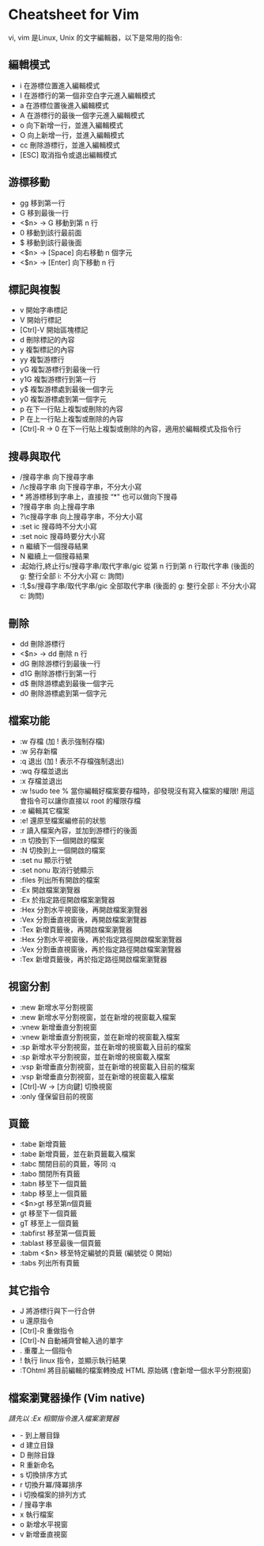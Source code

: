 # Cheatsheet for Vim
vi, vim 是Linux, Unix 的文字編輯器，以下是常用的指令:

## 編輯模式

- i                 在游標位置進入編輯模式
- I                 在游標行的第一個非空白字元進入編輯模式
- a                 在游標位置後進入編輯模式
- A                 在游標行的最後一個字元進入編輯模式
- o                 向下新增一行，並進入編輯模式
- O                 向上新增一行，並進入編輯模式
- cc                刪除游標行，並進入編輯模式
- [ESC]             取消指令或退出編輯模式


## 游標移動

- gg                移到第一行
- G                 移到最後一行
- <$n> → G          移動到第 n 行
- 0                 移動到該行最前面
- $                 移動到該行最後面
- <$n> → [Space]    向右移動 n 個字元
- <$n> → [Enter]    向下移動 n 行


## 標記與複製

- v                 開始字串標記
- V                 開始行標記
- [Ctrl]-V          開始區塊標記
- d                 刪除標記的內容
- y                 複製標記的內容
- yy                複製游標行
- yG                複製游標行到最後一行
- y1G               複製游標行到第一行
- y$                複製游標處到最後一個字元
- y0                複製游標處到第一個字元
- p                 在下一行貼上複製或刪除的內容
- P                 在上一行貼上複製或刪除的內容
- [Ctrl]-R → 0      在下一行貼上複製或刪除的內容，適用於編輯模式及指令行


## 搜尋與取代

- /搜尋字串         向下搜尋字串
- /\c搜尋字串       向下搜尋字串，不分大小寫
- \*                 將游標移到字串上，直接按 “*" 也可以做向下搜尋
- ?搜尋字串         向上搜尋字串
- ?\c搜尋字串       向上搜尋字串，不分大小寫
- :set ic           搜尋時不分大小寫
- :set noic         搜尋時要分大小寫
- n                 繼續下一個搜尋結果
- N                 繼續上一個搜尋結果
- :起始行,終止行s/搜尋字串/取代字串/gic   從第 n 行到第 n 行取代字串 (後面的 g: 整行全部 i: 不分大小寫 c: 詢問)
- :1,$s/搜尋字串/取代字串/gic 全部取代字串 (後面的 g: 整行全部 i: 不分大小寫 c: 詢問)


## 刪除

- dd                刪除游標行
- <$n> → dd         刪除 n 行
- dG                刪除游標行到最後一行
- d1G               刪除游標行到第一行
- d$                刪除游標處到最後一個字元
- d0                刪除游標處到第一個字元


## 檔案功能

- :w                存檔 (加 ! 表示強制存檔)
- :w <filename>     另存新檔
- :q                退出 (加 ! 表示不存檔強制退出)
- :wq               存檔並退出
- :x                存檔並退出
- :w !sudo tee %    當你編輯好檔案要存檔時，卻發現沒有寫入檔案的權限! 用這會指令可以讓你直接以 root 的權限存檔
- :e <filename>     編輯其它檔案
- :e!               還原至檔案編修前的狀態
- :r <filename>     讀入檔案內容，並加到游標行的後面
- :n                切換到下一個開啟的檔案
- :N                切換到上一個開啟的檔案
- :set nu           顯示行號
- :set nonu         取消行號顯示
- :files            列出所有開啟的檔案
- :Ex               開啟檔案瀏覽器
- :Ex <path>        於指定路徑開啟檔案瀏覽器
- :Hex              分割水平視窗後，再開啟檔案瀏覽器
- :Vex              分割垂直視窗後，再開啟檔案瀏覽器
- :Tex              新增頁籤後，再開啟檔案瀏覽器
- :Hex <path>       分割水平視窗後，再於指定路徑開啟檔案瀏覽器
- :Vex <path>       分割垂直視窗後，再於指定路徑開啟檔案瀏覽器
- :Tex <path>       新增頁籤後，再於指定路徑開啟檔案瀏覽器


## 視窗分割

- :new              新增水平分割視窗
- :new <filename>   新增水平分割視窗，並在新增的視窗載入檔案
- :vnew             新增垂直分割視窗
- :vnew <filename>  新增垂直分割視窗，並在新增的視窗載入檔案
- :sp               新增水平分割視窗，並在新增的視窗載入目前的檔案
- :sp <filename>    新增水平分割視窗，並在新增的視窗載入檔案
- :vsp              新增垂直分割視窗，並在新增的視窗載入目前的檔案
- :vsp <filename>   新增垂直分割視窗，並在新增的視窗載入檔案
- [Ctrl]-W → [方向鍵] 切換視窗
- :only             僅保留目前的視窗


## 頁籤

- :tabe             新增頁籤
- :tabe <filename>  新增頁籤，並在新頁籤載入檔案
- :tabc             關閉目前的頁籤，等同 :q
- :tabo             關閉所有頁籤
- :tabn             移至下一個頁籤
- :tabp             移至上一個頁籤
- <$n>gt            移至第n個頁籤
- gt                移至下一個頁籤
- gT                移至上一個頁籤
- :tabfirst         移至第一個頁籤
- :tablast          移至最後一個頁籤
- :tabm <$n>        移至特定編號的頁籤 (編號從 0 開始)
- :tabs             列出所有頁籤


## 其它指令

- J                 將游標行與下一行合併
- u                 還原指令
- [Ctrl]-R          重做指令
- [Ctrl]-N          自動補齊曾輸入過的單字
- .                 重覆上一個指令
- !<cmd>            執行 linux 指令，並顯示執行結果
- :TOhtml           將目前編輯的檔案轉換成 HTML 原始碼 (會新增一個水平分割視窗)


## 檔案瀏覽器操作 (Vim native)

*請先以 :Ex 相關指令進入檔案瀏覽器*

- \-                到上層目錄
- d                 建立目錄
- D                 刪除目錄
- R                 重新命名
- s                 切換排序方式
- r                 切換升冪/降冪排序
- i                 切換檔案的排列方式
- /                 搜尋字串
- x                 執行檔案
- o                 新增水平視窗
- v                 新增垂直視窗

